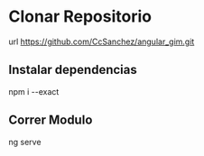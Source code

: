 # Clonar Repositorio
 url https://github.com/CcSanchez/angular_gim.git

## Instalar dependencias

npm i --exact

## Correr Modulo

ng serve

